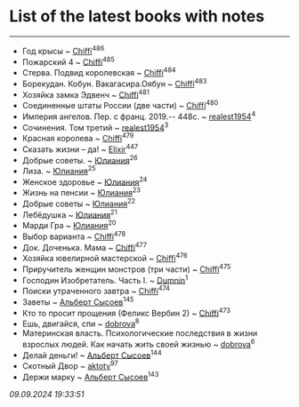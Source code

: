 # List of the latest books with notes
---

* Год крысы ~ [Chiffi](users/105/105831994080785626680-google)<sup>486</sup>
* Пожарский 4 ~ [Chiffi](users/105/105831994080785626680-google)<sup>485</sup>
* Стерва. Подвид королевская ~ [Chiffi](users/105/105831994080785626680-google)<sup>484</sup>
* Борекудан. Кобун. Вакагасира.Оябун ~ [Chiffi](users/105/105831994080785626680-google)<sup>483</sup>
* Хозяйка замка Эдвенч ~ [Chiffi](users/105/105831994080785626680-google)<sup>481</sup>
* Соединенные штаты России (две части) ~ [Chiffi](users/105/105831994080785626680-google)<sup>480</sup>
* Империя ангелов. Пер. с франц. 2019.-- 448с. ~ [realest1954](users/439/439398-vkontakte)<sup>4</sup>
* Сочинения. Том третий ~ [realest1954](users/439/439398-vkontakte)<sup>3</sup>
* Красная королева ~ [Chiffi](users/105/105831994080785626680-google)<sup>479</sup>
* Сказать жизни – да! ~ [Elixir](users/115/115826717712507836033-google)<sup>447</sup>
* Добрые советы. ~ [Юлиания](users/693/69389439-vkontakte)<sup>26</sup>
* Лиза. ~ [Юлиания](users/693/69389439-vkontakte)<sup>25</sup>
* Женское здоровье ~ [Юлиания](users/693/69389439-vkontakte)<sup>24</sup>
* Жизнь на пенсии ~ [Юлиания](users/693/69389439-vkontakte)<sup>23</sup>
* Добрые советы ~ [Юлиания](users/693/69389439-vkontakte)<sup>22</sup>
* Лебёдушка ~ [Юлиания](users/693/69389439-vkontakte)<sup>21</sup>
* Марди Гра ~ [Юлиания](users/693/69389439-vkontakte)<sup>20</sup>
* Выбор варианта ~ [Chiffi](users/105/105831994080785626680-google)<sup>478</sup>
* Док. Доченька. Мама ~ [Chiffi](users/105/105831994080785626680-google)<sup>477</sup>
* Хозяйка ювелирной мастерской ~ [Chiffi](users/105/105831994080785626680-google)<sup>476</sup>
* Приручитель женщин монстров (три части) ~ [Chiffi](users/105/105831994080785626680-google)<sup>475</sup>
* Господин Изобретатель. Часть I. ~ [Dumnin](users/103/103541795835665788358-google)<sup>1</sup>
* Поиски утраченного завтра ~ [Chiffi](users/105/105831994080785626680-google)<sup>474</sup>
* Заветы ~ [Альберт Сысоев](users/474/47446642-vkontakte)<sup>145</sup>
* Кто то просит прощения (Феликс Вербин 2) ~ [Chiffi](users/105/105831994080785626680-google)<sup>473</sup>
* Ешь, двигайся, спи ~ [dobrova](users/606/6069210-vkontakte)<sup>8</sup>
* Материнская власть. Психологические последствия в жизни взрослых людей. Как начать жить своей жизнью ~ [dobrova](users/606/6069210-vkontakte)<sup>6</sup>
* Делай деньги! ~ [Альберт Сысоев](users/474/47446642-vkontakte)<sup>144</sup>
* Скотный Двор ~ [aktoty](users/275/275766107-vkontakte)<sup>97</sup>
* Держи марку ~ [Альберт Сысоев](users/474/47446642-vkontakte)<sup>143</sup>


_09.09.2024 19:33:51_
